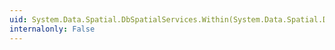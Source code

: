 ```yaml
---
uid: System.Data.Spatial.DbSpatialServices.Within(System.Data.Spatial.DbGeometry,System.Data.Spatial.DbGeometry)
internalonly: False
---
```

